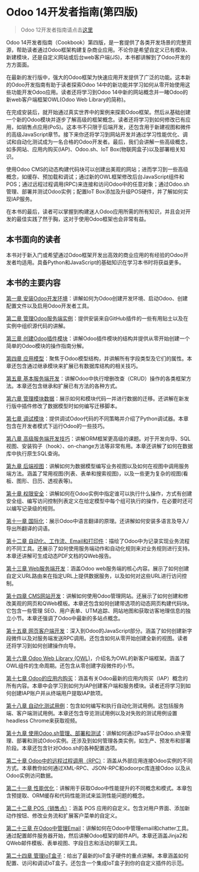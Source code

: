 # Odoo 14开发者指南(第四版)

> Odoo 12开发者指南请点击[这里](https://github.com/iTranslateX/odoo-cookbook/tree/v12)

Odoo 14开发者指南（Cookbook）第四版，是一套提供了各类开发场景的完整资源，帮助读者通过Odoo框架构建复杂商业应用。不论你是希望自定义已有模块、新建模块，还是自定义网站或后台web客户端(JS)，本书都讲解到了Odoo开发的方方面面。

在最新的发行版中，强大的Odoo框架为快速应用开发提供了广泛的功能。这本新的Odoo开发指南有助于读者探索Odoo 14中的新功能并学习如何从零开始使用这些功能开发Odoo应用。读者还将学习到Odoo 14中新的网站概念并一睹Odoo的新web客户端框架OWL(Odoo Web Library的简称)。

在完成安装后，就开始通过真实世界中的案例来探索Odoo框架。然后从基础创建一个新的Odoo模块并逐步了解高级的框架概念。读者还将学习到如何修改已有应用，如销售点应用(PoS)。这本书不只限于后端开发，还包含用于新建视图和微件的高级JavaScript章节。接下来你还将学习到网站开发并通过学习性能优化、调试和自动化测试成为一名合格的Odoo开发者。最后，我们会讲解一些高级概念，如多网站、应用内购买(IAP)、Odoo.sh、IoT Box(物联网盒子)以及部署相关知识。

使用Odoo CMS的动态构建代码块可以创建出美观的网站；进而学习到一些高级概念，如缓存、预加载和调试；通过新的OWL框架修改后台JavaScript组件和POS；通过远程过程调用(RPC)来连接和访问Odoo中的任意对象；通过Odoo.sh管理、部署并测试Odoo实例；配置IoT Box添加及升级POS硬件，并了解如何实现IAP服务。

在本书的最后，读者可以掌握到构建迷人Odoo应用所需的所有知识，并且会对开发的最佳实践了然于胸，这对于使用Odoo框架也会非常有益。

## 本书面向的读者

本书对于新入门或希望通过Odoo框架开发出高效的商业应用的有经验的Odoo开发者均适用。具备Python和JavaScript的基础知识在学习本书时将获益更多。

## 本书的主要内容

[第一章 安装Odoo开发环境](1.md)：讲解如何为Odoo创建开发环境、启动Odoo、创建配置文件以及启用Odoo开发者工具。

[第二章 管理Odoo服务端实例](2.md)：提供安装来自GitHub插件的一些有用贴士以及在实例中组织源代码的讲解。

[第三章 创建Odoo插件模块](3.md)：讲解Odoo插件模块的结构并提供从零开始创建一个简单的Odoo模块的操作指南分解。

[第四章 应用模型](4.md)：聚焦于Odoo模型结构，并讲解所有字段类型及它们的属性。本章还包含通过继承模块来扩展已有数据库结构的相关技巧。

[第五章 基本服务端开发](5.md)：讲解Odoo中执行增删改查（CRUD）操作的各类框架方法。本章还包含继承和扩展已有方法的各种方式。

[第六章 管理模块数据](6.md)：展示如何和模块代码一并进行数据的迁移。还讲解在新发行版中插件修改了数据模型时如何编写迁移脚本。

[第七章 调试模块](7.md)：提供调试Odoo代码的不同策略并介绍了Python调试器。本章包含在开发者模式下运行Odoo的一些技巧。

[第八章 高级服务端开发技巧](8.md)：讲解ORM框架更高级的课题。对于开发向导、SQL视图、安装钩子（hook）、on-change方法等非常有用。本章还讲解了如何在数据库中执行原生SQL查询。

[第九章 后端视图](9.md)：讲解如何为数据模型编写业务视图以及如何在视图中调用服务端方法。涵盖了常用视图(列表、表单和搜索视图)，以及一些更为复杂的视图(看板、图形、日历、透视表等)。

[第十章 权限安全](10.md)：讲解如何在Odoo实例中指定谁可以执行什么操作，方式有创建安全组、编写访问控制列表定义在给定模型中每个组可执行的操作，在必要时还可以编写记录级的规则。

[第十一章 国际化](11.md)：展示Odoo中语言翻译的原理。还讲解如何安装多语言及导入/导出所翻译的词语。

[第十二章 自动化、工作流、Email和打印件](12.md)：描绘了Odoo中为记录实现业务流程的不同工具。还展示了如何使用服务端动作和自动化规则来对业务规则进行支持。本章还讲解可生成动态PDF文档的QWeb报告。

[第十三章 Web服务端开发](13.md)：涵盖Odoo web服务端的核心内容。展示了如何创建自定义URL路由来在指定URL上提供数据服务，以及如何对这些URL进行访问控制。

[第十四章 CMS网站开发](14.md)：讲解如何使用Odoo管理网站。还展示了如何创建和修改美观的网页和QWeb模板。本章还包含如何创建带选项的动态网页构建代码块。它包含一些管理 SEO、用户表单、UTM追踪、网站地图和获取访客地理信息的独立小节。本章还强调了Odoo中最新的多站点概念。

[第十五章 网页客户端开发](15.md)：深入到Odoo的JavaScript部分。涵盖了如何创建新字段微件以及对服务端发送RPC调用。还包含如何从零开始创建全新的视图。读者还将学习到如何创建操作向导。

[第十六章 Odoo Web Library (OWL)](16.md)，介绍名为OWL的新客户端框架。涵盖了OWL组件的生命周期。还包含从零创建字段微件的小节。

[第十七章 Odoo的应用内购买](17.md)：涵盖有关Odoo最新的应用内购买（IAP）概念的所有内容。本章中会学习到如何为IAP创建客户端和服务模块。读者还将学习到如何创建IAP账户并从终端用户提取IAP款项。

[第十八章 自动化测试用例](18.md)：包含如何编写和执行自动化测试用例。这包括服务端、客户端测试用例。本章还包含导览测试用例以及对失败的测试用例设置headless Chrome来获取视频。

[第十九章 使用Odoo.sh管理、部署和测试](19.md)：讲解如何通过PaaS平台Odoo.sh来管理、部署和测试Odoo实例。还涉及到如何管理各类实例，如生产、预发布和部署阶段。本章还包含针对Odoo.sh的各种配置选项。

[第二十章 Odoo中的远程过程调用（RPC）](20.md)：涵盖从外部应用连接Odoo实例的不同方式。本章教你如何通过XML-RPC、JSON-RPC和odoorpc库连接Odoo 以及从Odoo实例访问数据。

[第二十一章 性能优化](21.md)：讲解用于获取Odoo中性能提升的不同概念和模式。本章包含预提取、ORM缓存和代码性能测试来监测性能问题的概念。

[第二十二章 POS（销售点）](22.md)：涵盖 POS 应用的自定义。包含对用户界面、添加新动作按钮、修改业务流和扩展客户菜单的自定义。

[第二十三章 在Odoo中管理Email](23.md)：讲解如何在Odoo中管理email和chatter工具。通过配置邮件服务器开始，然后讲解Odoo框架的邮件API。本章还涵盖Jinja2和QWeb邮件模板、表单视图、字段日志和活动的聊天工具。

[第二十四章 管理IoT盒子](24.md)：给出了最新的IoT盒子硬件的重点讲解。本章涵盖如何配置、访问和调试IoT盒子。还包含一个集成IoT盒子到你的自定义插件的示范。